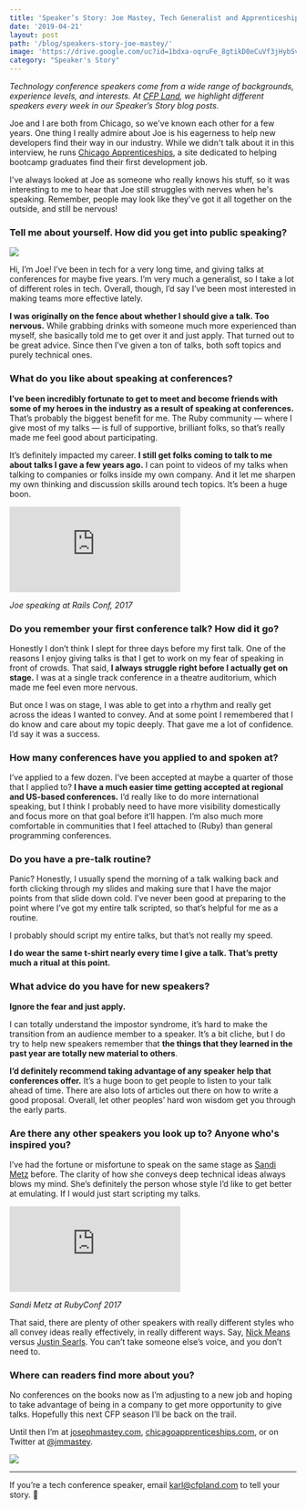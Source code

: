 ```yaml
---
title: 'Speaker’s Story: Joe Mastey, Tech Generalist and Apprenticeship Advocate'
date: '2019-04-21'
layout: post
path: '/blog/speakers-story-joe-mastey/'
image: 'https://drive.google.com/uc?id=1bdxa-oqruFe_8gtikD0eCuVf3jHybSvr'
category: "Speaker's Story"
---
```


_Technology conference speakers come from a wide range of backgrounds,
experience levels, and interests. At [CFP Land](https://www.cfpland.com/), we
highlight different speakers every week in our Speaker’s Story blog posts._

Joe and I are both from Chicago, so we've known each other for a few years. One thing I really admire about Joe is his eagerness to help new developers find their way in our industry. While we didn't talk about it in this interview, he runs [Chicago Apprenticeships](http://chicagoapprenticeships.com/), a site dedicated to helping bootcamp graduates find their first development job.

<!--more-->

I've always looked at Joe as someone who really knows his stuff, so it was interesting to me to hear that Joe still struggles with nerves when he's speaking. Remember, people may look like they've got it all together on the outside, and still be nervous!

### Tell me about yourself. How did you get into public speaking?

<img src="https://i.imgur.com/pUB2xtQ.jpg" class="left" />

Hi, I’m Joe! I’ve been in tech for a very long time, and giving talks at conferences for maybe five years. I’m very much a generalist, so I take a lot of different roles in tech. Overall, though, I’d say I’ve been most interested in making teams more effective lately.

**I was originally on the fence about whether I should give a talk. Too nervous.** While grabbing drinks with someone much more experienced than myself, she basically told me to get over it and just apply. That turned out to be great advice. Since then I’ve given a ton of talks, both soft topics and purely technical ones.

### What do you like about speaking at conferences?

**I’ve been incredibly fortunate to get to meet and become friends with some of my heroes in the industry as a result of speaking at conferences.** That’s probably the biggest benefit for me. The Ruby community — where I give most of my talks — is full of supportive, brilliant folks, so that’s really made me feel good about participating.

It’s definitely impacted my career. **I still get folks coming to talk to me about talks I gave a few years ago.** I can point to videos of my talks when talking to companies or folks inside my own company. And it let me sharpen my own thinking and discussion skills around tech topics. It’s been a huge boon.

<div class='embed-container'><iframe src='https://www.youtube.com/embed/hFuzIWz6Ynk' frameborder='0' allowfullscreen></iframe></div>

_Joe speaking at Rails Conf, 2017_

### Do you remember your first conference talk? How did it go?

Honestly I don’t think I slept for three days before my first talk. One of the reasons I enjoy giving talks is that I get to work on my fear of speaking in front of crowds. That said, **I always struggle right before I actually get on stage.** I was at a single track conference in a theatre auditorium, which made me feel even more nervous.

But once I was on stage, I was able to get into a rhythm and really get across the ideas I wanted to convey. And at some point I remembered that I do know and care about my topic deeply. That gave me a lot of confidence. I’d say it was a success.

### How many conferences have you applied to and spoken at?

I’ve applied to a few dozen. I’ve been accepted at maybe a quarter of those that I applied to? **I have a much easier time getting accepted at regional and US-based conferences.** I’d really like to do more international speaking, but I think I probably need to have more visibility domestically and focus more on that goal before it’ll happen. I’m also much more comfortable in communities that I feel attached to (Ruby) than general programming conferences.

### Do you have a pre-talk routine?

Panic? Honestly, I usually spend the morning of a talk walking back and forth clicking through my slides and making sure that I have the major points from that slide down cold. I’ve never been good at preparing to the point where I’ve got my entire talk scripted, so that’s helpful for me as a routine.

I probably should script my entire talks, but that’s not really my speed.

**I do wear the same t-shirt nearly every time I give a talk. That’s pretty much a ritual at this point.**

### What advice do you have for new speakers?

**Ignore the fear and just apply.**

I can totally understand the impostor syndrome, it’s hard to make the transition from an audience member to a speaker. It’s a bit cliche, but I do try to help new speakers remember that **the things that they learned in the past year are totally new material to others**.

**I’d definitely recommend taking advantage of any speaker help that conferences offer.** It’s a huge boon to get people to listen to your talk ahead of time. There are also lots of articles out there on how to write a good proposal. Overall, let other peoples’ hard won wisdom get you through the early parts.

### Are there any other speakers you look up to? Anyone who's inspired you?

I’ve had the fortune or misfortune to speak on the same stage as [Sandi Metz](https://twitter.com/sandimetz) before. The clarity of how she conveys deep technical ideas always blows my mind. She’s definitely the person whose style I’d like to get better at emulating. If I would just start scripting my talks.

<div class='embed-container'><iframe src='https://www.youtube.com/embed/VzWLGMtXflg' frameborder='0' allowfullscreen></iframe></div>

_Sandi Metz at RubyConf 2017_

That said, there are plenty of other speakers with really different styles who all convey ideas really effectively, in really different ways. Say, [Nick Means](https://twitter.com/nmeans) versus [Justin Searls](https://twitter.com/searls). You can’t take someone else’s voice, and you don’t need to.

### Where can readers find more about you?

No conferences on the books now as I’m adjusting to a new job and hoping to take advantage of being in a company to get more opportunity to give talks. Hopefully this next CFP season I’ll be back on the trail.

Until then I’m at [josephmastey.com](http://josephmastey.com/), [chicagoapprenticeships.com](http://chicagoapprenticeships.com/), or on Twitter at [@jmmastey](https://twitter.com/jmmastey).

![](https://i.imgur.com/RSeC2VQ.jpg)

---

If you’re a tech conference speaker, email karl@cfpland.com to tell your story. 💌
